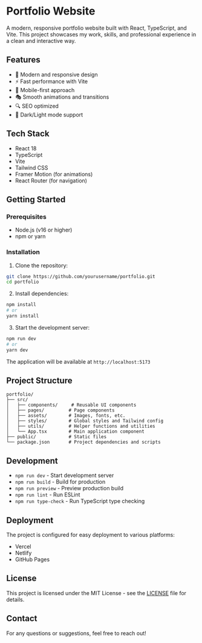 # Portfolio Website

A modern, responsive portfolio website built with React, TypeScript, and Vite. This project showcases my work, skills, and professional experience in a clean and interactive way.

## Features

- 🎨 Modern and responsive design
- ⚡ Fast performance with Vite
- 📱 Mobile-first approach
- 🎭 Smooth animations and transitions
- 🔍 SEO optimized
- 🌙 Dark/Light mode support

## Tech Stack

- React 18
- TypeScript
- Vite
- Tailwind CSS
- Framer Motion (for animations)
- React Router (for navigation)

## Getting Started

### Prerequisites

- Node.js (v16 or higher)
- npm or yarn

### Installation

1. Clone the repository:

```bash
git clone https://github.com/yourusername/portfolio.git
cd portfolio
```

2. Install dependencies:

```bash
npm install
# or
yarn install
```

3. Start the development server:

```bash
npm run dev
# or
yarn dev
```

The application will be available at `http://localhost:5173`

## Project Structure

```
portfolio/
├── src/
│   ├── components/     # Reusable UI components
│   ├── pages/         # Page components
│   ├── assets/        # Images, fonts, etc.
│   ├── styles/        # Global styles and Tailwind config
│   ├── utils/         # Helper functions and utilities
│   └── App.tsx        # Main application component
├── public/            # Static files
└── package.json       # Project dependencies and scripts
```

## Development

- `npm run dev` - Start development server
- `npm run build` - Build for production
- `npm run preview` - Preview production build
- `npm run lint` - Run ESLint
- `npm run type-check` - Run TypeScript type checking

## Deployment

The project is configured for easy deployment to various platforms:

- Vercel
- Netlify
- GitHub Pages

## License

This project is licensed under the MIT License - see the [LICENSE](LICENSE) file for details.

## Contact

For any questions or suggestions, feel free to reach out!
